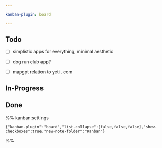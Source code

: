 ```yaml
---

kanban-plugin: board

---
```


## Todo

- [ ] simplistic apps for everything, minimal aesthetic
- [ ] dog run club app?
- [ ] mapgpt relation to yeti . com


## In-Progress



## Done





%% kanban:settings
```
{"kanban-plugin":"board","list-collapse":[false,false,false],"show-checkboxes":true,"new-note-folder":"Kanban"}
```
%%